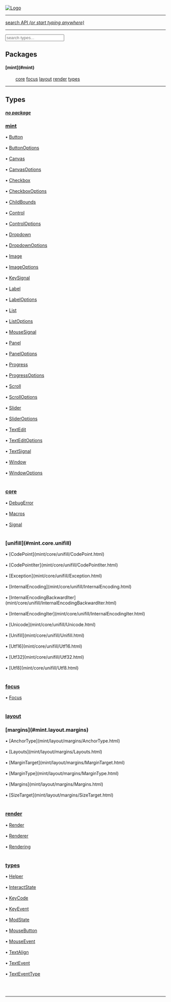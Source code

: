 
[![Logo](../images/logo.png)](../index.html)

<hr/>
<a href="#" id="search_bar" onclick="return;"><div> search API <em>(or start typing anywhere)</em> </div></a>
<hr/>

<script src="../js/omnibar.js"> </script>
<link rel="stylesheet" type="text/css" href="../css/omnibar.css" media="all">

<div id="omnibar"> <a href="#" onclick="return" id="omnibar_close"></a> <input id="omnibar_text" type="text" placeholder="search types..."></input></div>
<script  id="typelist" data-relpath="../" data-types="mint.Button,mint.ButtonOptions,mint.Canvas,mint.CanvasOptions,mint.Checkbox,mint.CheckboxOptions,mint.ChildBounds,mint.Control,mint.ControlOptions,mint.Dropdown,mint.DropdownOptions,mint.Image,mint.ImageOptions,mint.KeySignal,mint.Label,mint.LabelOptions,mint.List,mint.ListOptions,mint.MouseSignal,mint.Panel,mint.PanelOptions,mint.Progress,mint.ProgressOptions,mint.Scroll,mint.ScrollOptions,mint.Slider,mint.SliderOptions,mint.TextEdit,mint.TextEditOptions,mint.TextSignal,mint.Window,mint.WindowOptions,mint.core.DebugError,mint.core.Macros,mint.core.Signal,mint.core.unifill.CodePoint,mint.core.unifill.CodePointIter,mint.core.unifill.Exception,mint.core.unifill.InternalEncoding,mint.core.unifill.InternalEncodingBackwardIter,mint.core.unifill.InternalEncodingIter,mint.core.unifill.Unicode,mint.core.unifill.Unifill,mint.core.unifill.Utf16,mint.core.unifill.Utf32,mint.core.unifill.Utf8,mint.core.unifill._CodePoint.CodePoint_Impl_,mint.core.unifill._InternalEncoding.UtfX,mint.core.unifill._Utf16.StringU16,mint.core.unifill._Utf16.StringU16Buffer,mint.core.unifill._Utf16.StringU16Buffer_Impl_,mint.core.unifill._Utf16.StringU16_Impl_,mint.core.unifill._Utf16.Utf16Impl,mint.core.unifill._Utf16.Utf16_Impl_,mint.core.unifill._Utf32.Utf32_Impl_,mint.core.unifill._Utf8.StringU8,mint.core.unifill._Utf8.StringU8_Impl_,mint.core.unifill._Utf8.Utf8Impl,mint.core.unifill._Utf8.Utf8_Impl_,mint.focus.Focus,mint.layout.margins.AnchorType,mint.layout.margins.Layouts,mint.layout.margins.MarginTarget,mint.layout.margins.MarginType,mint.layout.margins.Margins,mint.layout.margins.SizeTarget,mint.layout.margins._Margins.Anchor,mint.layout.margins._Margins.AnchorType_Impl_,mint.layout.margins._Margins.Margin,mint.layout.margins._Margins.MarginTarget_Impl_,mint.layout.margins._Margins.MarginType_Impl_,mint.layout.margins._Margins.SizeTarget_Impl_,mint.layout.margins._Margins.Sizer,mint.render.Render,mint.render.Renderer,mint.render.Rendering,mint.render.luxe.Button,mint.render.luxe.Canvas,mint.render.luxe.Checkbox,mint.render.luxe.Convert,mint.render.luxe.Dropdown,mint.render.luxe.Image,mint.render.luxe.Label,mint.render.luxe.List,mint.render.luxe.LuxeMintRender,mint.render.luxe.Panel,mint.render.luxe.Progress,mint.render.luxe.Scroll,mint.render.luxe.Slider,mint.render.luxe.TextEdit,mint.render.luxe.Window,mint.render.luxe._Button.LuxeMintButtonOptions,mint.render.luxe._Canvas.LuxeMintCanvasOptions,mint.render.luxe._Checkbox.LuxeMintCheckboxOptions,mint.render.luxe._Dropdown.LuxeMintDropdownOptions,mint.render.luxe._Image.LuxeMintImageOptions,mint.render.luxe._Label.LuxeMintLabelOptions,mint.render.luxe._List.LuxeMintListOptions,mint.render.luxe._Panel.LuxeMintPanelOptions,mint.render.luxe._Progress.LuxeMintProgressOptions,mint.render.luxe._Scroll.LuxeMintScrollOptions,mint.render.luxe._Slider.LuxeMintSliderOptions,mint.render.luxe._TextEdit.LuxeMintTextEditOptions,mint.render.luxe._Window.LuxeMintWindowOptions,mint.types.Helper,mint.types.InteractState,mint.types.KeyCode,mint.types.KeyEvent,mint.types.ModState,mint.types.MouseButton,mint.types.MouseEvent,mint.types.TextAlign,mint.types.TextEvent,mint.types.TextEventType,mint.types._Types.InteractState_Impl_,mint.types._Types.KeyCode_Impl_,mint.types._Types.MouseButton_Impl_,mint.types._Types.TextAlign_Impl_"></script>

## Packages


<h4 class="package-root">[mint](#mint)</h4>

&emsp;&emsp;
<span class="package_item inline-block"> [core](#mint.core) </span><span class="package_item inline-block"> [focus](#mint.focus) </span><span class="package_item inline-block"> [layout](#mint.layout) </span><span class="package_item inline-block"> [render](#mint.render) </span><span class="package_item inline-block"> [types](#mint.types) </span>
<br/><hr/>
## Types


   
   <a name="empty"><h5> [_no package_](#empty) </h5></a>



<a name="mint"><h3> [mint](#mint) </h3></a><div class="package-node">&bull; [Button](mint/Button.html) </div> <br/><div class="package-node">&bull; [ButtonOptions](mint/ButtonOptions.html) </div> <br/><div class="package-node">&bull; [Canvas](mint/Canvas.html) </div> <br/><div class="package-node">&bull; [CanvasOptions](mint/CanvasOptions.html) </div> <br/><div class="package-node">&bull; [Checkbox](mint/Checkbox.html) </div> <br/><div class="package-node">&bull; [CheckboxOptions](mint/CheckboxOptions.html) </div> <br/><div class="package-node">&bull; [ChildBounds](mint/ChildBounds.html) </div> <br/><div class="package-node">&bull; [Control](mint/Control.html) </div> <br/><div class="package-node">&bull; [ControlOptions](mint/ControlOptions.html) </div> <br/><div class="package-node">&bull; [Dropdown](mint/Dropdown.html) </div> <br/><div class="package-node">&bull; [DropdownOptions](mint/DropdownOptions.html) </div> <br/><div class="package-node">&bull; [Image](mint/Image.html) </div> <br/><div class="package-node">&bull; [ImageOptions](mint/ImageOptions.html) </div> <br/><div class="package-node">&bull; [KeySignal](mint/KeySignal.html) </div> <br/><div class="package-node">&bull; [Label](mint/Label.html) </div> <br/><div class="package-node">&bull; [LabelOptions](mint/LabelOptions.html) </div> <br/><div class="package-node">&bull; [List](mint/List.html) </div> <br/><div class="package-node">&bull; [ListOptions](mint/ListOptions.html) </div> <br/><div class="package-node">&bull; [MouseSignal](mint/MouseSignal.html) </div> <br/><div class="package-node">&bull; [Panel](mint/Panel.html) </div> <br/><div class="package-node">&bull; [PanelOptions](mint/PanelOptions.html) </div> <br/><div class="package-node">&bull; [Progress](mint/Progress.html) </div> <br/><div class="package-node">&bull; [ProgressOptions](mint/ProgressOptions.html) </div> <br/><div class="package-node">&bull; [Scroll](mint/Scroll.html) </div> <br/><div class="package-node">&bull; [ScrollOptions](mint/ScrollOptions.html) </div> <br/><div class="package-node">&bull; [Slider](mint/Slider.html) </div> <br/><div class="package-node">&bull; [SliderOptions](mint/SliderOptions.html) </div> <br/><div class="package-node">&bull; [TextEdit](mint/TextEdit.html) </div> <br/><div class="package-node">&bull; [TextEditOptions](mint/TextEditOptions.html) </div> <br/><div class="package-node">&bull; [TextSignal](mint/TextSignal.html) </div> <br/><div class="package-node">&bull; [Window](mint/Window.html) </div> <br/><div class="package-node">&bull; [WindowOptions](mint/WindowOptions.html) </div> <br/>
<div class="indent">

<a name="mint.core"><h3> [core](#mint.core) </h3></a><div class="package-node">&bull; [DebugError](mint/core/DebugError.html) </div><br/><div class="package-node">&bull; [Macros](mint/core/Macros.html) </div><br/><div class="package-node">&bull; [Signal](mint/core/Signal.html) </div><br/>
<div class="indent">
<a name="mint.core.unifill"><h3> [unifill](#mint.core.unifill) </h3></a><div class="package-node">&bull; [CodePoint](mint/core/unifill/CodePoint.html) </div> <br/><div class="package-node">&bull; [CodePointIter](mint/core/unifill/CodePointIter.html) </div> <br/><div class="package-node">&bull; [Exception](mint/core/unifill/Exception.html) </div> <br/><div class="package-node">&bull; [InternalEncoding](mint/core/unifill/InternalEncoding.html) </div> <br/><div class="package-node">&bull; [InternalEncodingBackwardIter](mint/core/unifill/InternalEncodingBackwardIter.html) </div> <br/><div class="package-node">&bull; [InternalEncodingIter](mint/core/unifill/InternalEncodingIter.html) </div> <br/><div class="package-node">&bull; [Unicode](mint/core/unifill/Unicode.html) </div> <br/><div class="package-node">&bull; [Unifill](mint/core/unifill/Unifill.html) </div> <br/><div class="package-node">&bull; [Utf16](mint/core/unifill/Utf16.html) </div> <br/><div class="package-node">&bull; [Utf32](mint/core/unifill/Utf32.html) </div> <br/><div class="package-node">&bull; [Utf8](mint/core/unifill/Utf8.html) </div> <br/>
</div>
</div><div class="indent">

<a name="mint.focus"><h3> [focus](#mint.focus) </h3></a><div class="package-node">&bull; [Focus](mint/focus/Focus.html) </div><br/>

</div><div class="indent">

<a name="mint.layout"><h3> [layout](#mint.layout) </h3></a>
<div class="indent">
<a name="mint.layout.margins"><h3> [margins](#mint.layout.margins) </h3></a><div class="package-node">&bull; [AnchorType](mint/layout/margins/AnchorType.html) </div> <br/><div class="package-node">&bull; [Layouts](mint/layout/margins/Layouts.html) </div> <br/><div class="package-node">&bull; [MarginTarget](mint/layout/margins/MarginTarget.html) </div> <br/><div class="package-node">&bull; [MarginType](mint/layout/margins/MarginType.html) </div> <br/><div class="package-node">&bull; [Margins](mint/layout/margins/Margins.html) </div> <br/><div class="package-node">&bull; [SizeTarget](mint/layout/margins/SizeTarget.html) </div> <br/>
</div>
</div><div class="indent">

<a name="mint.render"><h3> [render](#mint.render) </h3></a><div class="package-node">&bull; [Render](mint/render/Render.html) </div><br/><div class="package-node">&bull; [Renderer](mint/render/Renderer.html) </div><br/><div class="package-node">&bull; [Rendering](mint/render/Rendering.html) </div><br/>
<div class="indent">

</div>
</div><div class="indent">

<a name="mint.types"><h3> [types](#mint.types) </h3></a><div class="package-node">&bull; [Helper](mint/types/Helper.html) </div><br/><div class="package-node">&bull; [InteractState](mint/types/InteractState.html) </div><br/><div class="package-node">&bull; [KeyCode](mint/types/KeyCode.html) </div><br/><div class="package-node">&bull; [KeyEvent](mint/types/KeyEvent.html) </div><br/><div class="package-node">&bull; [ModState](mint/types/ModState.html) </div><br/><div class="package-node">&bull; [MouseButton](mint/types/MouseButton.html) </div><br/><div class="package-node">&bull; [MouseEvent](mint/types/MouseEvent.html) </div><br/><div class="package-node">&bull; [TextAlign](mint/types/TextAlign.html) </div><br/><div class="package-node">&bull; [TextEvent](mint/types/TextEvent.html) </div><br/><div class="package-node">&bull; [TextEventType](mint/types/TextEventType.html) </div><br/>
<div class="indent">

</div>
</div><br/>
<hr/>

&nbsp;
&nbsp;